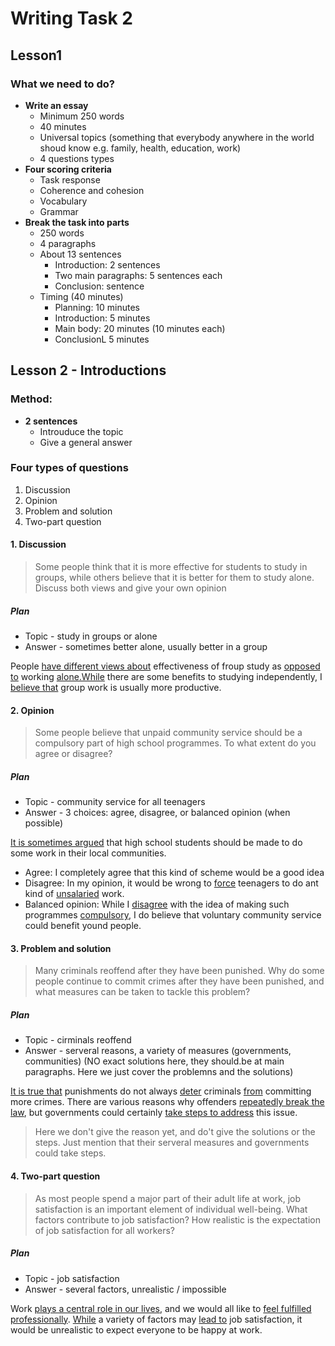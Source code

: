 #  Writing Task 2

## Lesson1

###  What we need to do?

- **Write an essay**
  - Minimum 250 words
  - 40 minutes
  - Universal topics (something that everybody anywhere in the world shoud know e.g. family, health, education, work)
  - 4 questions types
- **Four scoring criteria**
  - Task response
  - Coherence and cohesion
  - Vocabulary
  - Grammar
- **Break the task into parts**
  - 250 words
  - 4 paragraphs
  - About 13 sentences
    - Introduction: 2 sentences
    - Two main paragraphs: 5 sentences each
    - Conclusion: sentence
  - Timing (40 minutes)
    - Planning: 10 minutes
    - Introduction: 5 minutes
    - Main body: 20 minutes (10 minutes each)
    - ConclusionL 5 minutes

## Lesson 2 - Introductions

### Method:

- **2 sentences**
  - Introuduce the topic
  - Give a general answer

### Four types of questions

1. Discussion
2. Opinion
3. Problem and solution
4. Two-part question

#### 1. Discussion

> Some people think that it is more effective for students to study in groups, while others believe that it is better for them to study alone. Discuss both views and give your own opinion

##### Plan

- Topic - study in groups or alone
- Answer - sometimes better alone, usually better in a group

People <u>have different views about</u> effectiveness of froup study as <u>opposed to</u> working <u>alone.While</u> there are some benefits to studying independently, I <u>believe that</u> group work is usually more productive.

#### 2. Opinion

> Some people believe that unpaid community service should be a compulsory part of high school programmes. To what extent do you agree or disagree?

##### Plan

- Topic - community service for all teenagers
- Answer - 3 choices: agree, disagree, or balanced opinion (when possible)

<u>It is sometimes argued</u> that high school students should be made to do some work in their local communities.

- Agree: I completely agree that this kind of scheme would be a good idea
- Disagree: In my opinion, it would be wrong to <u>force</u> teenagers to do ant kind of <u>unsalaried</u> work.
- Balanced opinion: While I <u>disagree</u> with the idea of making such programmes <u>compulsory</u>, I do believe that voluntary community service could benefit yound people.

#### 3. Problem and solution

> Many criminals reoffend after they have been punished. Why do some people continue to commit crimes after they have been punished, and what measures can be taken to tackle this problem?

##### Plan

- Topic - cirminals reoffend
- Answer - serveral reasons, a variety of measures (governments, communities) (NO exact solutions here, they should.be at main paragraphs. Here we just cover the problemns and the solutions)

<u>It is true that</u> punishments do not always <u>deter</u> criminals <u>from</u> committing more crimes. There are various reasons why offenders <u>repeatedly break the law</u>, but governments could certainly <u>take steps to address</u> this issue.

> Here we don't give the reason yet, and do't give the solutions or the steps. Just mention that their serveral measures and governments could take steps.

#### 4. Two-part question

> As most people spend a major part of their adult life at work, job satisfaction is an important element of individual well-being. What factors contribute to job satisfaction? How realistic is the expectation of job satisfaction for all workers?

##### Plan

- Topic - job satisfaction
- Answer - several factors, unrealistic / impossible

Work <u>plays a central role in our lives</u>, and we would all like to <u>feel fulfilled professionally</u>. <u>While</u> a variety of factors may <u>lead to</u> job satisfaction, it would be unrealistic to expect everyone to be happy at work.